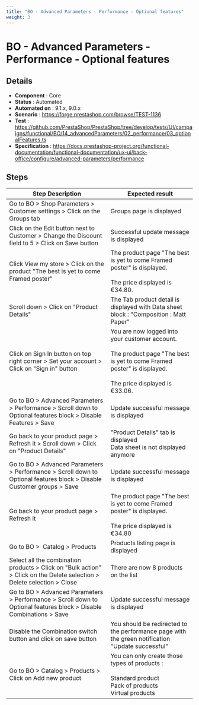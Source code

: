 ```yaml
---
title: "BO - Advanced Parameters - Performance - Optional features"
weight: 3
---
```


# BO - Advanced Parameters - Performance - Optional features
## Details
* **Component** : Core
* **Status** : Automated
* **Automated on** : 9.1.x, 9.0.x
* **Scenario** : https://forge.prestashop.com/browse/TEST-1136
* **Test** : https://github.com/PrestaShop/PrestaShop/tree/develop/tests/UI/campaigns/functional/BO/14_advancedParameters/02_performance/03_optionalFeatures.ts
* **Specification** : https://docs.prestashop-project.org/functional-documentation/functional-documentation/ux-ui/back-office/configure/advanced-parameters/performance

## Steps
| Step Description | Expected result |
| ----- | ----- |
| Go to BO > Shop Parameters > Customer settings > Click on the Groups tab | Groups page is displayed |
| Click on the Edit button next to Customer > Change the Discount field to 5 > Click on Save button | Successful update message is displayed |
| Click View my store > Click on the product "The best is yet to come Framed poster" | The product page "The best is yet to come Framed poster" is displayed.<br><br>The price displayed is €34.80. |
| Scroll down > Click on "Product Details" | The Tab product detail is displayed with Data sheet block : "Composition : Matt Paper" |
| Click on Sign In button on top right corner > Set your account > Click on "Sign in" button | You are now logged into your customer account.<br><br>The product page "The best is yet to come Framed poster" is displayed.<br><br>The price displayed is €33.06. |
| Go to BO > Advanced Parameters > Performance > Scroll down to Optional features block > Disable Features > Save | Update successful message is displayed |
| Go back to your product page > Refresh it > Scroll down > Click on "Product Details" | "Product Details" tab is displayed<br>Data sheet is not displayed anymore |
| Go to BO > Advanced Parameters > Performance > Scroll down to Optional features block > Disable Customer groups > Save | Update successful message is displayed |
| Go back to your product page > Refresh it | The product page "The best is yet to come Framed poster" is displayed.<br><br>The price displayed is €34.80 |
| Go to BO >  Catalog > Products | Products listing page is displayed |
| Select all the combination products > Click on "Bulk action" > Click on the Delete selection > Delete selection > Close | There are now 8 products on the list |
| Go to BO > Advanced Parameters > Performance > Scroll down to Optional features block > Disable Combinations > Save | Update successful message is displayed |
| Disable the Combination switch button and click on save button | You should be redirected to the performance page with the green notification "Update successful" |
| Go to BO > Catalog > Products > Click on Add new product | You can only create those types of products :<br><br>Standard product <br>Pack of products <br>Virtual products |
